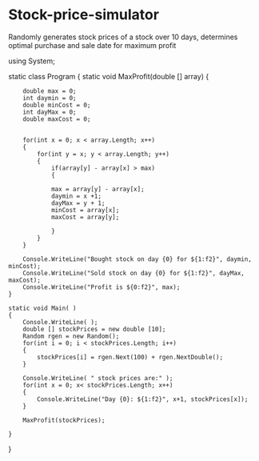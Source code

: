 # Stock-price-simulator
Randomly generates stock prices of a stock over 10 days, determines optimal purchase and sale date for maximum profit


using System;

static class Program
{
    static void MaxProfit(double [] array)
    {
       
		double max = 0;
		int daymin = 0;
		double minCost = 0;
		int dayMax = 0;
		double maxCost = 0;
		
		
		for(int x = 0; x < array.Length; x++)
		{
			for(int y = x; y < array.Length; y++)
			{
				if(array[y] - array[x] > max)
				{
					
				max = array[y] - array[x];
				daymin = x +1;
				dayMax = y + 1;
				minCost = array[x];
				maxCost = array[y];
				
				}
			}
		}
		
		Console.WriteLine("Bought stock on day {0} for ${1:f2}", daymin, minCost);
		Console.WriteLine("Sold stock on day {0} for ${1:f2}", dayMax, maxCost);
		Console.WriteLine("Profit is ${0:f2}", max);
    }
    
    static void Main( )
    {
        Console.WriteLine( );
		double [] stockPrices = new double [10];
		Random rgen = new Random();
		for(int i = 0; i < stockPrices.Length; i++)
		{
			stockPrices[i] = rgen.Next(100) + rgen.NextDouble();
		}
		
        Console.WriteLine( " stock prices are:" );
		for(int x = 0; x< stockPrices.Length; x++)
		{
			Console.WriteLine("Day {0}: ${1:f2}", x+1, stockPrices[x]);
		}
		
		MaxProfit(stockPrices);
        
    }
	
}
